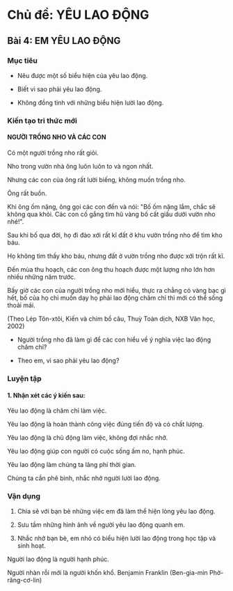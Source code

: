 # Chủ đề: YÊU LAO ĐỘNG

## Bài 4: EM YÊU LAO ĐỘNG

### Mục tiêu

- Nêu được một số biểu hiện của yêu lao động.

- Biết vì sao phải yêu lao động.

- Không đồng tình với những biểu hiện lười lao động.

### Kiến tạo tri thức mới

#### NGƯỜI TRỒNG NHO VÀ CÁC CON

Có một người trồng nho rất giỏi.

Nho trong vườn nhà ông luôn luôn to và ngon nhất.

Nhưng các con của ông rất lười biếng, không muốn trồng nho.

Ông rất buồn.

Khi ông ốm nặng, ông gọi các con đến và nói: "Bố ốm nặng lắm, chắc sẽ không qua khỏi. Các con cố gắng tìm hũ vàng bố cất giấu dưới vườn nho nhé!".

Sau khi bố qua đời, họ đi đào xới rất kĩ đất ở khu vườn trồng nho để tìm kho báu.

Họ không tìm thấy kho báu, nhưng đất ở vườn trồng nho được xới trộn rất kĩ.

Đến mùa thu hoạch, các con ông thu hoạch được một lượng nho lớn hơn nhiều những năm trước.

Bấy giờ các con của người trồng nho mới hiểu, thực ra chẳng có vàng bạc gì hết, bố của họ chỉ muốn dạy họ phải lao động chăm chỉ thì mới có thể sống thoải mái.

(Theo Lép Tôn-xtôi, Kiến và chim bồ câu, Thuỳ Toàn dịch, NXB Văn học, 2002)

- Người trồng nho đã làm gì để các con hiểu về ý nghĩa việc lao động chăm chỉ?

- Theo em, vì sao phải yêu lao động?

### Luyện tập

#### 1. Nhận xét các ý kiến sau:

Yêu lao động là chăm chỉ làm việc.

Yêu lao động là hoàn thành công việc đúng tiến độ và có chất lượng.

Yêu lao động là chủ động làm việc, không đợi nhắc nhở.

Yêu lao động giúp con người có cuộc sống ấm no, hạnh phúc.

Yêu lao động làm chúng ta lãng phí thời gian.

Chúng ta cần phê bình, nhắc nhở người lười lao động.

### Vận dụng

1. Chia sẻ với bạn bè những việc em đã làm thể hiện lòng yêu lao động.

2. Sưu tầm những hình ảnh về người yêu lao động quanh em.

3. Nhắc nhở bạn bè, em nhỏ có biểu hiện lười lao động trong học tập và sinh hoạt.

Người lao động là người hạnh phúc.

Người nhàn rỗi mới là người khốn khổ.
Benjamin Franklin
(Ben-gia-min Phờ-răng-cơ-lin)
